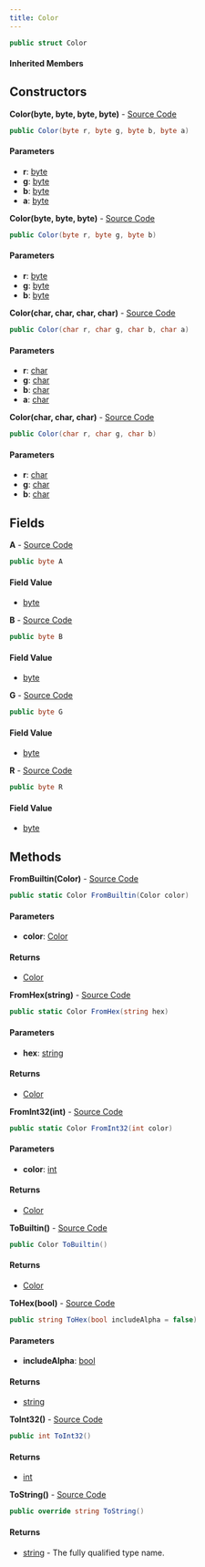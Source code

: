 ```yaml
---
title: Color
---
```


```csharp
public struct Color
```

#### Inherited Members

## Constructors

**Color(byte, byte, byte, byte)** - [Source Code](https://github.com/swiftly-solution/swiftlys2/blob/main/managed/src/SwiftlyS2.Shared/Natives/Structs/Color.cs#L13)

```csharp
public Color(byte r, byte g, byte b, byte a)
```

#### Parameters

- **r**: [byte](https://learn.microsoft.com/dotnet/api/system.byte)
- **g**: [byte](https://learn.microsoft.com/dotnet/api/system.byte)
- **b**: [byte](https://learn.microsoft.com/dotnet/api/system.byte)
- **a**: [byte](https://learn.microsoft.com/dotnet/api/system.byte)

**Color(byte, byte, byte)** - [Source Code](https://github.com/swiftly-solution/swiftlys2/blob/main/managed/src/SwiftlyS2.Shared/Natives/Structs/Color.cs#L20)

```csharp
public Color(byte r, byte g, byte b)
```

#### Parameters

- **r**: [byte](https://learn.microsoft.com/dotnet/api/system.byte)
- **g**: [byte](https://learn.microsoft.com/dotnet/api/system.byte)
- **b**: [byte](https://learn.microsoft.com/dotnet/api/system.byte)

**Color(char, char, char, char)** - [Source Code](https://github.com/swiftly-solution/swiftlys2/blob/main/managed/src/SwiftlyS2.Shared/Natives/Structs/Color.cs#L23)

```csharp
public Color(char r, char g, char b, char a)
```

#### Parameters

- **r**: [char](https://learn.microsoft.com/dotnet/api/system.char)
- **g**: [char](https://learn.microsoft.com/dotnet/api/system.char)
- **b**: [char](https://learn.microsoft.com/dotnet/api/system.char)
- **a**: [char](https://learn.microsoft.com/dotnet/api/system.char)

**Color(char, char, char)** - [Source Code](https://github.com/swiftly-solution/swiftlys2/blob/main/managed/src/SwiftlyS2.Shared/Natives/Structs/Color.cs#L26)

```csharp
public Color(char r, char g, char b)
```

#### Parameters

- **r**: [char](https://learn.microsoft.com/dotnet/api/system.char)
- **g**: [char](https://learn.microsoft.com/dotnet/api/system.char)
- **b**: [char](https://learn.microsoft.com/dotnet/api/system.char)

## Fields

**A** - [Source Code](https://github.com/swiftly-solution/swiftlys2/blob/main/managed/src/SwiftlyS2.Shared/Natives/Structs/Color.cs#L11)

```csharp
public byte A
```

#### Field Value

- [byte](https://learn.microsoft.com/dotnet/api/system.byte)

**B** - [Source Code](https://github.com/swiftly-solution/swiftlys2/blob/main/managed/src/SwiftlyS2.Shared/Natives/Structs/Color.cs#L10)

```csharp
public byte B
```

#### Field Value

- [byte](https://learn.microsoft.com/dotnet/api/system.byte)

**G** - [Source Code](https://github.com/swiftly-solution/swiftlys2/blob/main/managed/src/SwiftlyS2.Shared/Natives/Structs/Color.cs#L9)

```csharp
public byte G
```

#### Field Value

- [byte](https://learn.microsoft.com/dotnet/api/system.byte)

**R** - [Source Code](https://github.com/swiftly-solution/swiftlys2/blob/main/managed/src/SwiftlyS2.Shared/Natives/Structs/Color.cs#L8)

```csharp
public byte R
```

#### Field Value

- [byte](https://learn.microsoft.com/dotnet/api/system.byte)

## Methods

**FromBuiltin(Color)** - [Source Code](https://github.com/swiftly-solution/swiftlys2/blob/main/managed/src/SwiftlyS2.Shared/Natives/Structs/Color.cs#L29)

```csharp
public static Color FromBuiltin(Color color)
```

#### Parameters

- **color**: [Color](https://learn.microsoft.com/dotnet/api/system.drawing.color)

#### Returns

- [Color](/docs/api/shared/natives/color)

**FromHex(string)** - [Source Code](https://github.com/swiftly-solution/swiftlys2/blob/main/managed/src/SwiftlyS2.Shared/Natives/Structs/Color.cs#L37)

```csharp
public static Color FromHex(string hex)
```

#### Parameters

- **hex**: [string](https://learn.microsoft.com/dotnet/api/system.string)

#### Returns

- [Color](/docs/api/shared/natives/color)

**FromInt32(int)** - [Source Code](https://github.com/swiftly-solution/swiftlys2/blob/main/managed/src/SwiftlyS2.Shared/Natives/Structs/Color.cs#L62)

```csharp
public static Color FromInt32(int color)
```

#### Parameters

- **color**: [int](https://learn.microsoft.com/dotnet/api/system.int32)

#### Returns

- [Color](/docs/api/shared/natives/color)

**ToBuiltin()** - [Source Code](https://github.com/swiftly-solution/swiftlys2/blob/main/managed/src/SwiftlyS2.Shared/Natives/Structs/Color.cs#L33)

```csharp
public Color ToBuiltin()
```

#### Returns

- [Color](https://learn.microsoft.com/dotnet/api/system.drawing.color)

**ToHex(bool)** - [Source Code](https://github.com/swiftly-solution/swiftlys2/blob/main/managed/src/SwiftlyS2.Shared/Natives/Structs/Color.cs#L50)

```csharp
public string ToHex(bool includeAlpha = false)
```

#### Parameters

- **includeAlpha**: [bool](https://learn.microsoft.com/dotnet/api/system.boolean)

#### Returns

- [string](https://learn.microsoft.com/dotnet/api/system.string)

**ToInt32()** - [Source Code](https://github.com/swiftly-solution/swiftlys2/blob/main/managed/src/SwiftlyS2.Shared/Natives/Structs/Color.cs#L58)

```csharp
public int ToInt32()
```

#### Returns

- [int](https://learn.microsoft.com/dotnet/api/system.int32)

**ToString()** - [Source Code](https://github.com/swiftly-solution/swiftlys2/blob/main/managed/src/SwiftlyS2.Shared/Natives/Structs/Color.cs#L54)

```csharp
public override string ToString()
```

#### Returns

- [string](https://learn.microsoft.com/dotnet/api/system.string) - The fully qualified type name.

